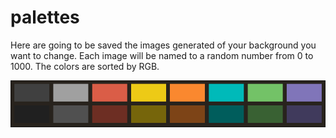 # palettes 
Here are going to be saved the images generated of your background you want to change. Each image will be named to a random number from 0 to 1000. The colors are sorted by RGB.

<p align = "center">
  <img width="800" alt="webui" src="../assets/example.png">
</p>
